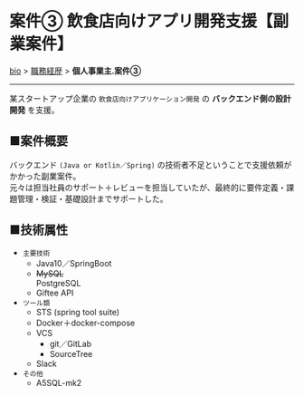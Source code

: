 # 案件③ 飲食店向けアプリ開発支援【副業案件】

[bio](../index.md) > [職務経歴](../business.md) > **個人事業主.案件③**

--------------------

某スタートアップ企業の `飲食店向けアプリケーション開発` の **バックエンド側の設計開発** を支援。

## ■案件概要

バックエンド `(Java or Kotlin／Spring)` の技術者不足ということで支援依頼がかかった副業案件。  
元々は担当社員のサポート＋レビューを担当していたが、最終的に要件定義・課題管理・検証・基礎設計までサポートした。

## ■技術属性

- `主要技術`
  - Java10／SpringBoot
  - ~~MySQL~~  
    PostgreSQL
  - Giftee API
- `ツール類`
  - STS (spring tool suite)
  - Docker＋docker-compose
  - VCS
    - git／GitLab
    - SourceTree
  - Slack
- `その他`
  - A5SQL-mk2

